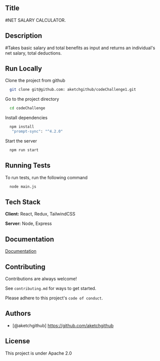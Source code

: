 ## Title
#NET SALARY CALCULATOR.

## Description
#Takes basic salary and total benefits as input and returns an individual's net salary, total deductions.
## Run Locally

Clone the project from github

```bash
  git clone git@github.com: aketchgithub/codeChallenge1.git
```

Go to the project directory

```bash
  cd codeChallenge
```

Install dependencies

```bash
  npm install
   "prompt-sync": "^4.2.0"
```

Start the server

```bash
  npm run start
```


## Running Tests

To run tests, run the following command

```bash
  node main.js
```



## Tech Stack

**Client:** React, Redux, TailwindCSS

**Server:** Node, Express


## Documentation

[Documentation](https://linktodocumentation)


## Contributing

Contributions are always welcome!

See `contributing.md` for ways to get started.

Please adhere to this project's `code of conduct`.


## Authors

- [@aketchgithub] https://github.com/aketchgithub

## License
This project is under Apache 2.0